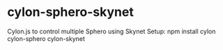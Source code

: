 cylon-sphero-skynet
===================

Cylon.js to control multiple Sphero using Skynet
Setup:
npm install cylon cylon-sphero cylon-skynet